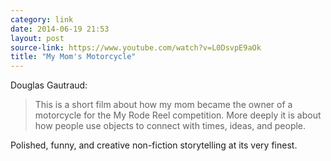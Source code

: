 ```yaml
---
category: link
date: 2014-06-19 21:53
layout: post
source-link: https://www.youtube.com/watch?v=L0DsvpE9aOk
title: "My Mom's Motorcycle"
---
```

Douglas Gautraud: 

> This is a short film about how my mom became the owner of a motorcycle for the My Rode Reel competition. More deeply it is about how people use objects to connect with times, ideas, and people. 

Polished, funny, and creative non-fiction storytelling at its very finest. 